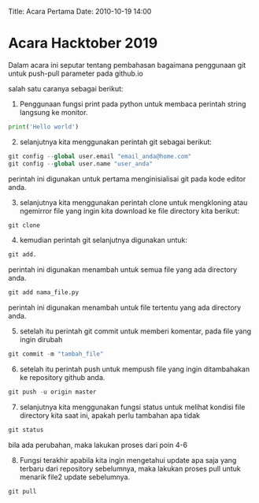Title: Acara Pertama
Date: 2010-10-19 14:00
# Acara Hacktober 2019
Dalam acara ini seputar tentang pembahasan bagaimana penggunaan git untuk push-pull parameter pada github.io

salah satu caranya sebagai berikut:

1. Penggunaan fungsi print pada python untuk membaca perintah string langsung ke monitor.
```python
print('Hello world')
```

2. selanjutnya kita menggunakan perintah git sebagai berikut:
 ```python
git config --global user.email "email_anda@home.com"
git config --global user.name "user_anda"
```
perintah ini digunakan untuk pertama menginisialisai git pada kode editor anda.

3. selanjutnya kita menggunakan perintah clone untuk mengkloning atau ngemirror file yang ingin kita download ke file directory kita berikut:
 ```python
git clone
```

4. kemudian  perintah git selanjutnya digunakan untuk:
 ```python
git add.
```
perintah ini digunakan menambah untuk semua file yang ada directory anda.

 ```python
git add nama_file.py
```
perintah ini digunakan menambah untuk file tertentu yang ada directory anda.

5. setelah itu perintah git commit untuk memberi komentar, pada file yang ingin dirubah
 ```python
git commit -m "tambah_file"
```

6. setelah itu perintah push untuk mempush file yang ingin ditambahakan ke repository github anda.
 ```python
git push -u origin master
```

7. selanjutnya kita menggunakan fungsi status untuk melihat kondisi file directory kita saat ini, apakah perlu tambahan apa tidak
 ```python
git status
```

bila ada perubahan, maka lakukan proses dari poin 4-6

8. Fungsi terakhir apabila kita ingin mengetahui update apa saja yang terbaru dari repository sebelumnya, maka lakukan proses pull untuk menarik file2 update sebelumnya.
 ```python
git pull
```